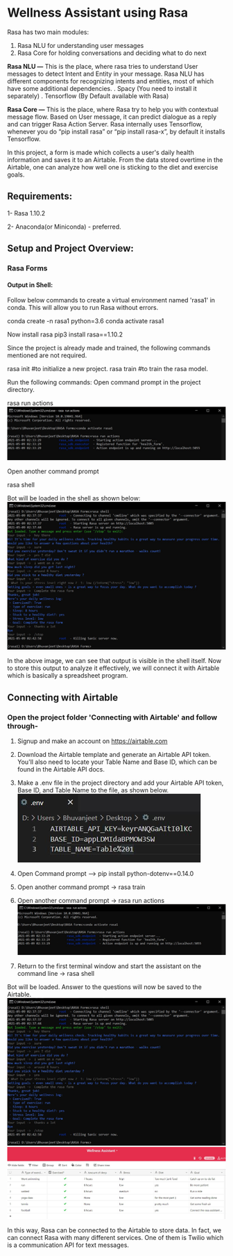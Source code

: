 # Wellness Assistant using Rasa

Rasa has two main modules:
1. Rasa NLU for understanding user messages
2. Rasa Core for holding conversations and deciding what to do next

**Rasa NLU —** This is the place, where rasa tries to understand User messages to detect Intent and Entity in your message. Rasa NLU has different components for recognizing intents and entities, most of which have some additional dependencies.
. Spacy (You need to install it separately)
. Tensorflow (By Default available with Rasa)

**Rasa Core —** This is the place, where Rasa try to help you with contextual message flow. Based on User message, it can predict dialogue as a reply and can trigger Rasa Action Server.
Rasa internally uses Tensorflow, whenever you do “pip install rasa” or “pip install rasa-x”, by default it installs Tensorflow.

In this project, a form is made which collects a user's daily health information and saves it to an Airtable. From the data stored overtime in the Airtable, one can analyze how well one is sticking to the diet and exercise goals.

## Requirements:

1- Rasa 1.10.2

2- Anaconda(or Miniconda) - preferred.


## Setup and Project Overview:
### Rasa Forms 
#### Output in Shell:
Follow below commands to create a virtual environment named 'rasa1' in conda. This will allow you to run Rasa without errors.

conda create -n rasa1 python=3.6
conda activate rasa1

Now install rasa
pip3 install rasa==1.10.2

Since the project is already made and trained, the following commands mentioned are not required.

rasa init      #to initialize a new project.
rasa train     #to train the rasa model.

Run the following commands:
Open command prompt in the project directory.

rasa run actions
![](images/actionserver.jpg)

Open another command prompt

rasa shell

Bot will be loaded in the shell as shown below:
![](images/rasashell.jpg)

In the above image, we can see that output is visible in the shell itself.
Now to store this output to analyze it effectively, we will connect it with Airtable which is basically a spreadsheet program.

## Connecting with Airtable
### Open the project folder 'Connecting with Airtable' and follow through-

1. Signup and make an account on https://airtable.com

2. Download the Airtable template and generate an Airtable API token. You'll also need to locate your Table Name and Base ID, which can be found in the Airtable API docs.

3. Make a .env file in the project directory and add your Airtable API token, Base ID, and Table Name to the file, as shown below.
![](images/env.jpg)

4. Open Command prompt –> pip install python-dotenv==0.14.0

5. Open another command prompt -> rasa train

6. Open another command prompt -> rasa run actions
![](images/actionserver.jpg)

7. Return to the first terminal window and start the assistant on the command line -> rasa shell

Bot will be loaded. Answer to the questions will now be saved to the Airtable.
![](images/rasashell.jpg)
![](images/airt.jpg)


In this way, Rasa can be connected to the Airtable to store data. In fact, we can connect Rasa with many different services. One of them is Twilio which is a communication API for text messages.
